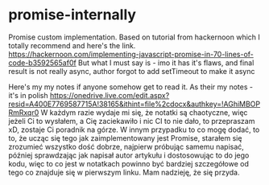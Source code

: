 # promise-internally
Promise custom implementation.
Based on tutorial from hackernoon which I totally recommend and here's the link.
https://hackernoon.com/implementing-javascript-promise-in-70-lines-of-code-b3592565af0f
But what I must say is - imo it has it's flaws, and final result is not really async, author forgot to add setTimeout to make it async

Here's my my notes if anyone somehow get to read it. As their my notes - it's in polish
https://onedrive.live.com/edit.aspx?resid=A400E7769587715A!38165&ithint=file%2cdocx&authkey=!AGhiMBOPRmRxqr0
W każdym razie wydaje mi się, że notatki są chaotyczne, więc jeżeli Ci to wysłałem, a Cię zaciekawiło i nic CI to nie dało, to przepraszam xD, zostaje Ci poradnik na górze. W innym przypadku to co mogę dodać, to to, że ucząc się tego jak zaimplementowany jest Promise, starałem się zrozumieć wszystko dość dobrze, najpierw próbując samemu napisać, później sprawdzając jak napisał autor artykułu i dostosowując to do jego kodu, więc to co jest w notatkach powinno być bardziej szczegółowe od tego co znajduje się w pierwszym linku. Mam nadzieję, że się przyda.
